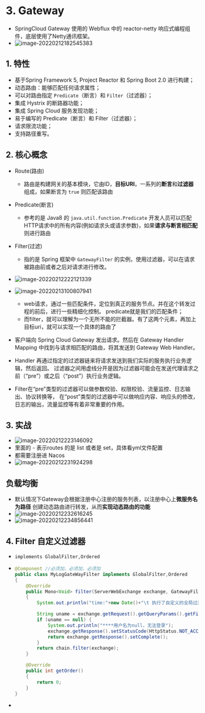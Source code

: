 # 3. Gateway

- SpringCloud Gateway 使用的 Webflux 中的 reactor-netty 响应式编程组件，底层使用了Netty通讯框架。
- ![image-20220212182545383](https://raw.githubusercontent.com/TWDH/Leetcode-From-Zero/pictures/img/image-20220212182545383.png)

## 1. 特性

- 基于Spring Framework 5, Project Reactor 和 Spring Boot 2.0 进行构建；
- 动态路由：能够匹配任何请求属性；
- 可以对路由指定 `Predicate`（断言）和 `Filter`（过滤器）；
- 集成 Hystrix 的断路器功能；
- 集成 Spring Cloud 服务发现功能；
- 易于编写的 Predicate（断言）和 Filter（过滤器）；
- 请求限流功能；
- 支持路径重写。

## 2. 核心概念

- Route(路由)
  - 路由是构建网关的基本模块，它由ID，**目标URI**，一系列的**断言**和**过滤器**组成，如果断言为 `true` 则匹配该路由
- Predicate(断言)
  - 参考的是 Java8 的 `java.util.function.Predicate` 开发人员可以匹配HTTP请求中的所有内容(例如请求头或请求参数)，如果**请求与断言相匹配**则进行路由
- Filter(过滤)
  - 指的是 Spring 框架中 `GatewayFilter` 的实例，使用过滤器，可以在请求被路由前或者之后对请求进行修改。
- ![image-20220212222121339](https://raw.githubusercontent.com/TWDH/Leetcode-From-Zero/pictures/img/image-20220212222121339.png)
- ![image-20220213100807941](https://raw.githubusercontent.com/TWDH/Leetcode-From-Zero/pictures/img/image-20220213100807941.png)
  - web请求，通过一些匹配条件，定位到真正的服务节点。并在这个转发过程的前后，进行一些精细化控制。
    predicate就是我们的匹配条件；
  - 而filter，就可以理解为一个无所不能的拦截器。有了这两个元素，再加上目标uri，就可以实现一个具体的路由了



- 客户端向 Spring Cloud Gateway 发出请求。然后在 Gateway Handler Mapping 中找到与请求相匹配的路由，将其发送到 Gateway Web Handler。
- Handler 再通过指定的过滤器链来将请求发送到我们实际的服务执行业务逻辑，然后返回。
  过滤器之间用虚线分开是因为过滤器可能会在发送代理请求之前（“pre”）或之后（“post”）执行业务逻辑。
-  Filter在“pre”类型的过滤器可以做参数校验、权限校验、流量监控、日志输出、协议转换等，
  在“post”类型的过滤器中可以做响应内容、响应头的修改，日志的输出，流量监控等有着非常重要的作用。

## 3. 实战

- ![image-20220212223146092](https://raw.githubusercontent.com/TWDH/Leetcode-From-Zero/pictures/img/image-20220212223146092.png)
- 里面的 -  表示routes  的是 list 或者是 set，具体看yml文件配置
- 都需要注册进 Nacos
- ![image-20220212231924298](https://raw.githubusercontent.com/TWDH/Leetcode-From-Zero/pictures/img/image-20220212231924298.png)

## 负载均衡

- 默认情况下Gateway会根据注册中心注册的服务列表，以注册中心上**微服务名为路径** 创建动态路由进行转发，从而**实现动态路由的功能**
- ![image-20220212232616245](https://raw.githubusercontent.com/TWDH/Leetcode-From-Zero/pictures/img/image-20220212232616245.png)
- ![image-20220212234856441](https://raw.githubusercontent.com/TWDH/Leetcode-From-Zero/pictures/img/image-20220212234856441.png)

## 4. Filter 自定义过滤器

- `implements GlobalFilter,Ordered`

- ```java
  @Component //必须加，必须加，必须加
  public class MyLogGateWayFilter implements GlobalFilter,Ordered
  {
      @Override
      public Mono<Void> filter(ServerWebExchange exchange, GatewayFilterChain chain)
      {
          System.out.println("time:"+new Date()+"\t 执行了自定义的全局过滤器: "+"MyLogGateWayFilter"+"hello");
  
          String uname = exchange.getRequest().getQueryParams().getFirst("uname");
          if (uname == null) {
              System.out.println("****用户名为null，无法登录");
              exchange.getResponse().setStatusCode(HttpStatus.NOT_ACCEPTABLE);
              return exchange.getResponse().setComplete();
          }
          return chain.filter(exchange);
      }
  
      @Override
      public int getOrder()
      {
          return 0;
      }
  }
  ```

- 